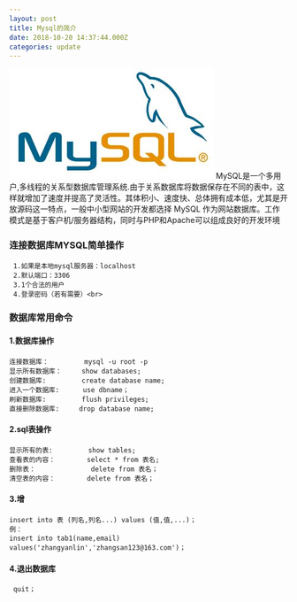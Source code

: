 ```yaml
---
layout: post
title: Mysql的简介
date: 2018-10-20 14:37:44.000Z
categories: update
---
```


<img src="/images/fulls/sqlphoto.jpg" class="fit image"> 
     MySQL是一个多用户,多线程的关系型数据库管理系统.由于关系数据库将数据保存在不同的表中，这样就增加了速度并提高了灵活性。其体积小、速度快、总体拥有成本低，尤其是开放源码这一特点，一般中小型网站的开发都选择 MySQL 作为网站数据库。工作模式是基于客户机/服务器结构，同时与PHP和Apache可以组成良好的开发环境
     
### 连接数据库MYSQL简单操作
     1.如果是本地mysql服务器：localhost
     2.默认端口：3306
     3.1个合法的用户
     4.登录密码（若有需要）<br>   
### 数据库常用命令
#### 1.数据库操作                  
    连接数据库：         mysql -u root -p        
    显示所有数据库：     show databases;       
    创建数据库:         create database name;   
    进入一个数据库:      use dbname；             
    刷新数据库:         flush privileges;     
    直接删除数据库:     drop database name;         
#### 2.sql表操作                  
    显示所有的表:         show tables; 
    查看表的内容：        select * from 表名;
    删除表：              delete from 表名；
    清空表的内容：        delete from 表名；    
#### 3.增
    insert into 表 (列名,列名...) values (值,值,...)；
    例：
    insert into tab1(name,email) values('zhangyanlin','zhangsan123@163.com')；    
#### 4.退出数据库
     quit；
    

